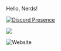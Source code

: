 Hello, Nerds!

[![Discord Presence](https://lanyard.cnrad.dev/api/718572010363420745)](https://discord.com/users/718572010363420745)

<a href="https://discord.com/users/718572010363420745">
    <img src="https://img.shields.io/badge/Discord-100000?logo=discord&style=social">
</a>

![Website](https://img.shields.io/website?url=https%3A%2F%2Feasyonhard.github.io%2F&up_message=Online&down_message=Offline%3F&style=for-the-badge&label=GitHub%20Page)
